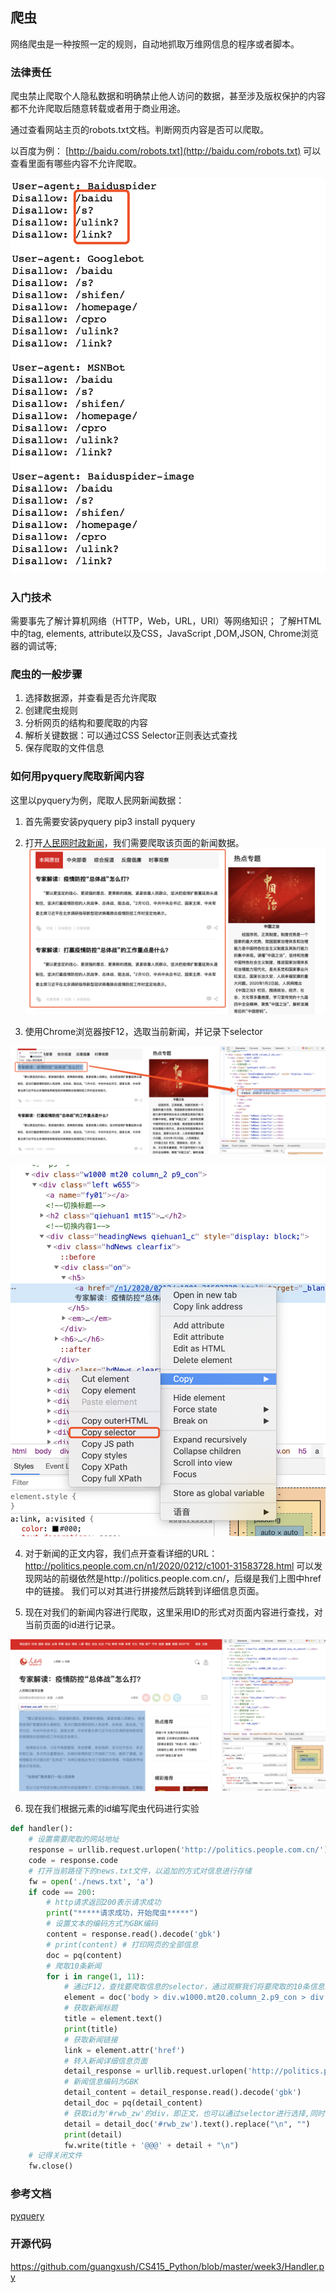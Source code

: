 ## 爬虫

网络爬虫是一种按照一定的规则，自动地抓取万维网信息的程序或者脚本。

### 法律责任

爬虫禁止爬取个人隐私数据和明确禁止他人访问的数据，甚至涉及版权保护的内容都不允许爬取后随意转载或者用于商业用途。

通过查看网站主页的robots.txt文档。判断网页内容是否可以爬取。

以百度为例：
[http://baidu.com/robots.txt](http://baidu.com/robots.txt)
可以查看里面有哪些内容不允许爬取。

![robots.txt](./image/image1.png)

### 入门技术

需要事先了解计算机网络（HTTP，Web，URL，URI）等网络知识；
了解HTML中的tag, elements, attribute以及CSS，JavaScript ,DOM,JSON, Chrome浏览器的调试等;

### 爬虫的一般步骤
1. 选择数据源，并查看是否允许爬取
2. 创建爬虫规则
3. 分析网页的结构和要爬取的内容
4. 解析关键数据：可以通过CSS Selector正则表达式查找
5. 保存爬取的文件信息

### 如何用pyquery爬取新闻内容

这里以pyquery为例，爬取人民网新闻数据：

1. 首先需要安装pyquery
pip3 install pyquery

2. 打开[人民网时政新闻](http://politics.people.com.cn/)，我们需要爬取该页面的新闻数据。
![image.png](./image/image2.png)

3. 使用Chrome浏览器按F12，选取当前新闻，并记录下selector

![需要爬取的新闻](./image/image3.png)

![拷贝当前的selector](./image/image4.png)

4. 对于新闻的正文内容，我们点开查看详细的URL：
http://politics.people.com.cn/n1/2020/0212/c1001-31583728.html
可以发现网站的前缀依然是http://politics.people.com.cn/，后缀是我们上图中href中的链接。
我们可以对其进行拼接然后跳转到详细信息页面。

5. 现在对我们的新闻内容进行爬取，这里采用ID的形式对页面内容进行查找，对当前页面的id进行记录。

![新闻正文](./image/image5.png)

6. 现在我们根据元素的id编写爬虫代码进行实验
```python
def handler():
    # 设置需要爬取的网站地址
    response = urllib.request.urlopen('http://politics.people.com.cn/')
    code = response.code
    # 打开当前路径下的news.txt文件，以追加的方式对信息进行存储
    fw = open('./news.txt', 'a')
    if code == 200:
        # http请求返回200表示请求成功
        print("*****请求成功，开始爬虫*****")
        # 设置文本的编码方式为GBK编码
        content = response.read().decode('gbk')
        # print(content) # 打印网页的全部信息
        doc = pq(content)
        # 爬取10条新闻
        for i in range(1, 11):
            # 通过F12，查找要爬取信息的selector，通过观察我们将要爬取的10条信息的id传入selector中进行遍历爬取
            element = doc('body > div.w1000.mt20.column_2.p9_con > div.left.w655 > div:nth-child(3) > div:nth-child({}) > div > h5 > a'.format(i))
            # 获取新闻标题
            title = element.text()
            print(title)
            # 获取新闻链接
            link = element.attr('href')
            # 转入新闻详细信息页面
            detail_response = urllib.request.urlopen('http://politics.people.com.cn' + link)
            # 新闻信息编码为GBK
            detail_content = detail_response.read().decode('gbk')
            detail_doc = pq(detail_content)
            # 获取id为'#rwb_zw'的div，即正文，也可以通过selector进行选择,同时去掉新闻中的换行符，方便存储查看
            detail = detail_doc('#rwb_zw').text().replace("\n", "")
            print(detail)
            fw.write(title + '@@@' + detail + "\n")
    # 记得关闭文件
    fw.close()
```

### 参考文档
[pyquery](https://pythonhosted.org/pyquery/)

### 开源代码

https://github.com/guangxush/CS415_Python/blob/master/week3/Handler.py
